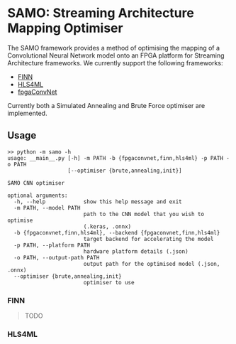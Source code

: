 # SAMO: Streaming Architecture Mapping Optimiser

The SAMO framework provides a method of optimising the mapping of a Convolutional Neural Network model onto an FPGA platform for Streaming Architecture frameworks. We currently support the following frameworks:

- [FINN](https://github.com/Xilinx/finn)
- [HLS4ML](https://github.com/fastmachinelearning/hls4ml)
- [fpgaConvNet](https://github.com/AlexMontgomerie/fpgaconvnet-optimiser)

Currently both a Simulated Annealing and Brute Force optimiser are implemented.

## Usage

```
>> python -m samo -h
usage: __main__.py [-h] -m PATH -b {fpgaconvnet,finn,hls4ml} -p PATH -o PATH
                   [--optimiser {brute,annealing,init}]

SAMO CNN optimiser

optional arguments:
  -h, --help            show this help message and exit
  -m PATH, --model PATH
                        path to the CNN model that you wish to optimise
                        (.keras, .onnx)
  -b {fpgaconvnet,finn,hls4ml}, --backend {fpgaconvnet,finn,hls4ml}
                        target backend for accelerating the model
  -p PATH, --platform PATH
                        hardware platform details (.json)
  -o PATH, --output-path PATH
                        output path for the optimised model (.json, .onnx)
  --optimiser {brute,annealing,init}
                        optimiser to use
```

### FINN

> TODO

### HLS4ML



